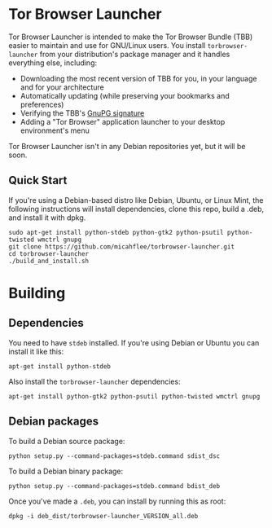 Tor Browser Launcher
====================
Tor Browser Launcher is intended to make the Tor Browser Bundle (TBB) easier to
maintain and use for GNU/Linux users. You install ```torbrowser-launcher``` from your
distribution's package manager and it handles everything else, including:

* Downloading the most recent version of TBB for you, in your language and for
  your architecture
* Automatically updating (while preserving your bookmarks and preferences)
* Verifying the TBB's [GnuPG signature](http://www.gnupg.org/gph/en/manual/x135.html)
* Adding a "Tor Browser" application launcher to your desktop environment's menu

Tor Browser Launcher isn't in any Debian repositories yet, but it will be soon.

Quick Start
-----------

If you're using a Debian-based distro like Debian, Ubuntu, or Linux Mint, the
following instructions will install dependencies, clone this repo, build a .deb, and
install it with dpkg.

    sudo apt-get install python-stdeb python-gtk2 python-psutil python-twisted wmctrl gnupg
    git clone https://github.com/micahflee/torbrowser-launcher.git
    cd torbrowser-launcher
    ./build_and_install.sh

Building
========

Dependencies
------------

You need to have ```stdeb``` installed. If you're using Debian or Ubuntu you can
install it like this:

    apt-get install python-stdeb

Also install the ```torbrowser-launcher``` dependencies:

    apt-get install python-gtk2 python-psutil python-twisted wmctrl gnupg

Debian packages
---------------

To build a Debian source package:

    python setup.py --command-packages=stdeb.command sdist_dsc

To build a Debian binary package:

    python setup.py --command-packages=stdeb.command bdist_deb

Once you've made a ```.deb```, you can install by running this as root:

    dpkg -i deb_dist/torbrowser-launcher_VERSION_all.deb
